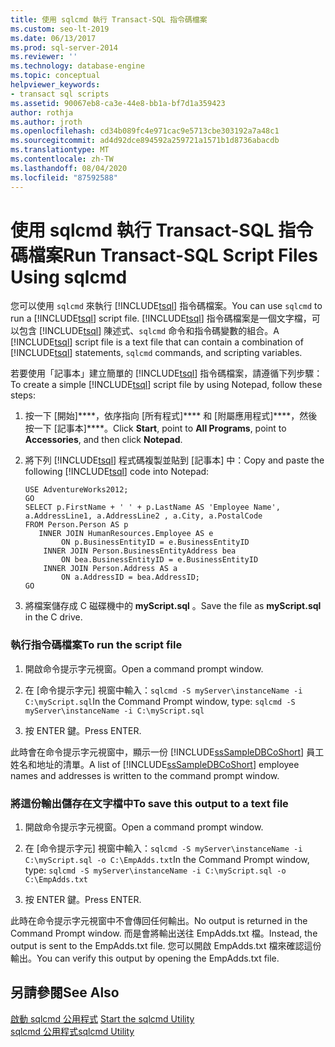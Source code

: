 ```yaml
---
title: 使用 sqlcmd 執行 Transact-SQL 指令碼檔案
ms.custom: seo-lt-2019
ms.date: 06/13/2017
ms.prod: sql-server-2014
ms.reviewer: ''
ms.technology: database-engine
ms.topic: conceptual
helpviewer_keywords:
- transact sql scripts
ms.assetid: 90067eb8-ca3e-44e8-bb1a-bf7d1a359423
author: rothja
ms.author: jroth
ms.openlocfilehash: cd34b089fc4e971cac9e5713cbe303192a7a48c1
ms.sourcegitcommit: ad4d92dce894592a259721a1571b1d8736abacdb
ms.translationtype: MT
ms.contentlocale: zh-TW
ms.lasthandoff: 08/04/2020
ms.locfileid: "87592588"
---
```

# <a name="run-transact-sql-script-files-using-sqlcmd"></a><span data-ttu-id="e63e6-102">使用 sqlcmd 執行 Transact-SQL 指令碼檔案</span><span class="sxs-lookup"><span data-stu-id="e63e6-102">Run Transact-SQL Script Files Using sqlcmd</span></span>
  <span data-ttu-id="e63e6-103">您可以使用 `sqlcmd` 來執行 [!INCLUDE[tsql](../../includes/tsql-md.md)] 指令碼檔案。</span><span class="sxs-lookup"><span data-stu-id="e63e6-103">You can use `sqlcmd` to run a [!INCLUDE[tsql](../../includes/tsql-md.md)] script file.</span></span> <span data-ttu-id="e63e6-104">[!INCLUDE[tsql](../../includes/tsql-md.md)] 指令碼檔案是一個文字檔，可以包含 [!INCLUDE[tsql](../../includes/tsql-md.md)] 陳述式、`sqlcmd` 命令和指令碼變數的組合。</span><span class="sxs-lookup"><span data-stu-id="e63e6-104">A [!INCLUDE[tsql](../../includes/tsql-md.md)] script file is a text file that can contain a combination of [!INCLUDE[tsql](../../includes/tsql-md.md)] statements, `sqlcmd` commands, and scripting variables.</span></span>  
  
 <span data-ttu-id="e63e6-105">若要使用「記事本」建立簡單的 [!INCLUDE[tsql](../../includes/tsql-md.md)] 指令碼檔案，請遵循下列步驟：</span><span class="sxs-lookup"><span data-stu-id="e63e6-105">To create a simple [!INCLUDE[tsql](../../includes/tsql-md.md)] script file by using Notepad, follow these steps:</span></span>  
  
1.  <span data-ttu-id="e63e6-106">按一下 [開始]\*\*\*\*，依序指向 [所有程式]\*\*\*\* 和 [附屬應用程式]\*\*\*\*，然後按一下 [記事本]\*\*\*\*。</span><span class="sxs-lookup"><span data-stu-id="e63e6-106">Click **Start**, point to **All Programs**, point to **Accessories**, and then click **Notepad**.</span></span>  
  
2.  <span data-ttu-id="e63e6-107">將下列 [!INCLUDE[tsql](../../includes/tsql-md.md)] 程式碼複製並貼到 [記事本] 中：</span><span class="sxs-lookup"><span data-stu-id="e63e6-107">Copy and paste the following [!INCLUDE[tsql](../../includes/tsql-md.md)] code into Notepad:</span></span>  
  
    ```  
    USE AdventureWorks2012;  
    GO  
    SELECT p.FirstName + ' ' + p.LastName AS 'Employee Name',  
    a.AddressLine1, a.AddressLine2 , a.City, a.PostalCode   
    FROM Person.Person AS p   
       INNER JOIN HumanResources.Employee AS e   
            ON p.BusinessEntityID = e.BusinessEntityID  
        INNER JOIN Person.BusinessEntityAddress bea   
            ON bea.BusinessEntityID = e.BusinessEntityID  
        INNER JOIN Person.Address AS a   
            ON a.AddressID = bea.AddressID;  
    GO  
    ```  
  
3.  <span data-ttu-id="e63e6-108">將檔案儲存成 C 磁碟機中的 **myScript.sql** 。</span><span class="sxs-lookup"><span data-stu-id="e63e6-108">Save the file as **myScript.sql** in the C drive.</span></span>  
  
### <a name="to-run-the-script-file"></a><span data-ttu-id="e63e6-109">執行指令碼檔案</span><span class="sxs-lookup"><span data-stu-id="e63e6-109">To run the script file</span></span>  
  
1.  <span data-ttu-id="e63e6-110">開啟命令提示字元視窗。</span><span class="sxs-lookup"><span data-stu-id="e63e6-110">Open a command prompt window.</span></span>  
  
2.  <span data-ttu-id="e63e6-111">在 [命令提示字元] 視窗中輸入：`sqlcmd -S myServer\instanceName -i C:\myScript.sql`</span><span class="sxs-lookup"><span data-stu-id="e63e6-111">In the Command Prompt window, type: `sqlcmd -S myServer\instanceName -i C:\myScript.sql`</span></span>  
  
3.  <span data-ttu-id="e63e6-112">按 ENTER 鍵。</span><span class="sxs-lookup"><span data-stu-id="e63e6-112">Press ENTER.</span></span>  
  
 <span data-ttu-id="e63e6-113">此時會在命令提示字元視窗中，顯示一份 [!INCLUDE[ssSampleDBCoShort](../../includes/sssampledbcoshort-md.md)] 員工姓名和地址的清單。</span><span class="sxs-lookup"><span data-stu-id="e63e6-113">A list of [!INCLUDE[ssSampleDBCoShort](../../includes/sssampledbcoshort-md.md)] employee names and addresses is written to the command prompt window.</span></span>  
  
### <a name="to-save-this-output-to-a-text-file"></a><span data-ttu-id="e63e6-114">將這份輸出儲存在文字檔中</span><span class="sxs-lookup"><span data-stu-id="e63e6-114">To save this output to a text file</span></span>  
  
1.  <span data-ttu-id="e63e6-115">開啟命令提示字元視窗。</span><span class="sxs-lookup"><span data-stu-id="e63e6-115">Open a command prompt window.</span></span>  
  
2.  <span data-ttu-id="e63e6-116">在 [命令提示字元] 視窗中輸入：`sqlcmd -S myServer\instanceName -i C:\myScript.sql -o C:\EmpAdds.txt`</span><span class="sxs-lookup"><span data-stu-id="e63e6-116">In the Command Prompt window, type: `sqlcmd -S myServer\instanceName -i C:\myScript.sql -o C:\EmpAdds.txt`</span></span>  
  
3.  <span data-ttu-id="e63e6-117">按 ENTER 鍵。</span><span class="sxs-lookup"><span data-stu-id="e63e6-117">Press ENTER.</span></span>  
  
 <span data-ttu-id="e63e6-118">此時在命令提示字元視窗中不會傳回任何輸出。</span><span class="sxs-lookup"><span data-stu-id="e63e6-118">No output is returned in the Command Prompt window.</span></span> <span data-ttu-id="e63e6-119">而是會將輸出送往 EmpAdds.txt 檔。</span><span class="sxs-lookup"><span data-stu-id="e63e6-119">Instead, the output is sent to the EmpAdds.txt file.</span></span> <span data-ttu-id="e63e6-120">您可以開啟 EmpAdds.txt 檔來確認這份輸出。</span><span class="sxs-lookup"><span data-stu-id="e63e6-120">You can verify this output by opening the EmpAdds.txt file.</span></span>  
  
## <a name="see-also"></a><span data-ttu-id="e63e6-121">另請參閱</span><span class="sxs-lookup"><span data-stu-id="e63e6-121">See Also</span></span>  
 <span data-ttu-id="e63e6-122">[啟動 sqlcmd 公用程式](sqlcmd-start-the-utility.md) </span><span class="sxs-lookup"><span data-stu-id="e63e6-122">[Start the sqlcmd Utility](sqlcmd-start-the-utility.md) </span></span>  
 [<span data-ttu-id="e63e6-123">sqlcmd 公用程式</span><span class="sxs-lookup"><span data-stu-id="e63e6-123">sqlcmd Utility</span></span>](../../tools/sqlcmd-utility.md)  
  
  
